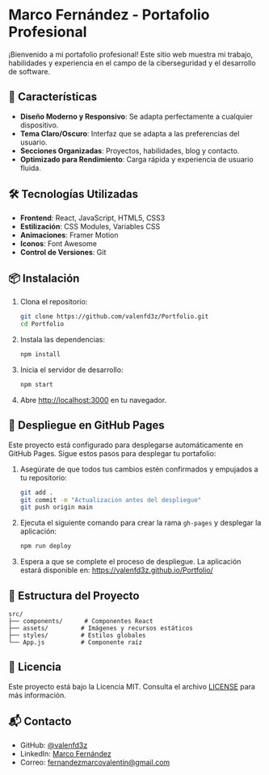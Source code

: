 # Marco Fernández - Portafolio Profesional

¡Bienvenido a mi portafolio profesional! Este sitio web muestra mi trabajo, habilidades y experiencia en el campo de la ciberseguridad y el desarrollo de software.

## 🚀 Características

- **Diseño Moderno y Responsivo**: Se adapta perfectamente a cualquier dispositivo.
- **Tema Claro/Oscuro**: Interfaz que se adapta a las preferencias del usuario.
- **Secciones Organizadas**: Proyectos, habilidades, blog y contacto.
- **Optimizado para Rendimiento**: Carga rápida y experiencia de usuario fluida.

## 🛠️ Tecnologías Utilizadas

- **Frontend**: React, JavaScript, HTML5, CSS3
- **Estilización**: CSS Modules, Variables CSS
- **Animaciones**: Framer Motion
- **Iconos**: Font Awesome
- **Control de Versiones**: Git

## 📦 Instalación

1. Clona el repositorio:
   ```bash
   git clone https://github.com/valenfd3z/Portfolio.git
   cd Portfolio
   ```

2. Instala las dependencias:
   ```bash
   npm install
   ```

3. Inicia el servidor de desarrollo:
   ```bash
   npm start
   ```

4. Abre [http://localhost:3000](http://localhost:3000) en tu navegador.

## 🚀 Despliegue en GitHub Pages

Este proyecto está configurado para desplegarse automáticamente en GitHub Pages. Sigue estos pasos para desplegar tu portafolio:

1. Asegúrate de que todos tus cambios estén confirmados y empujados a tu repositorio:
   ```bash
   git add .
   git commit -m "Actualización antes del despliegue"
   git push origin main
   ```

2. Ejecuta el siguiente comando para crear la rama `gh-pages` y desplegar la aplicación:
   ```bash
   npm run deploy
   ```

3. Espera a que se complete el proceso de despliegue. La aplicación estará disponible en:
   https://valenfd3z.github.io/Portfolio/

## 📄 Estructura del Proyecto

```
src/
├── components/      # Componentes React
├── assets/         # Imágenes y recursos estáticos
├── styles/         # Estilos globales
└── App.js          # Componente raíz
```

## 📝 Licencia

Este proyecto está bajo la Licencia MIT. Consulta el archivo [LICENSE](LICENSE) para más información.

## 📬 Contacto

- GitHub: [@valenfd3z](https://github.com/valenfd3z)
- LinkedIn: [Marco Fernández](https://linkedin.com/in/tu-usuario)
- Correo: fernandezmarcovalentin@gmail.com
